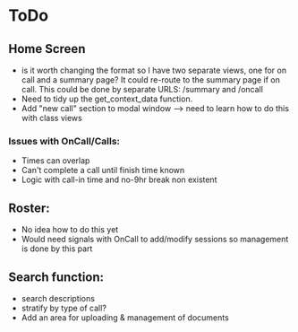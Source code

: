 # ToDo

## Home Screen
- is it worth changing the format so I have two separate views, one for on call and a summary page? It could re-route to the summary page if on call.
  This could be done by separate URLS: /summary and /oncall
- Need to tidy up the get_context_data function. 
- Add "new call" section to modal window --> need to learn how to do this with class views

### Issues with OnCall/Calls:
- Times can overlap
- Can't complete a call until finish time known
- Logic with call-in time and no-9hr break non existent 

## Roster:
- No idea how to do this yet
- Would need signals with OnCall to add/modify sessions so management is done by this part

## Search function:
- search descriptions
- stratify by type of call?
- Add an area for uploading & management of documents
